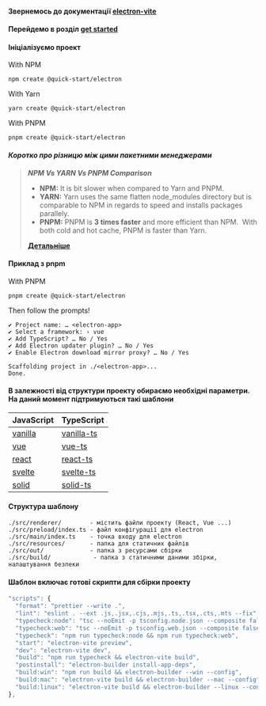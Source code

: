 #### Звернемось до документації [electron-vite](https://evite.netlify.app/)

#### Перейдемо в розділ [get started](https://vitejs.dev/guide/)

#### Ініціалізуємо проект

With NPM

```
npm create @quick-start/electron
```

With Yarn

```
yarn create @quick-start/electron
```

With PNPM

```
pnpm create @quick-start/electron
```

#### *Коротко про різницю між цими пакетними менеджерами*

> ***NPM Vs YARN Vs PNPM Comparison***
> - **NPM:** It is bit slower when compared to Yarn and PNPM.
> - **YARN:** Yarn uses the same flatten node_modules directory but is comparable to NPM in regards to speed and installs packages parallely.
> - **PNPM:** PNPM is **3 times faster** and more efficient than NPM.  With both cold and hot cache, PNPM is faster than Yarn.
>
> [**Детальніше**](https://www.atatus.com/blog/npm-vs-yarn-vs-pnpm/)

#### Приклад з pnpm

With PNPM

```
pnpm create @quick-start/electron
```

Then follow the prompts!

```
✔ Project name: … <electron-app>
✔ Select a framework: › vue
✔ Add TypeScript? … No / Yes
✔ Add Electron updater plugin? … No / Yes
✔ Enable Electron download mirror proxy? … No / Yes

Scaffolding project in ./<electron-app>...
Done.
```

#### В залежності від структури проекту обираємо необхідні параметри. На даний момент підтримуються такі шаблони
| JavaScript                                                                                                 | TypeScript                                                                                                       |
| ---------------------------------------------------------------------------------------------------------- | ---------------------------------------------------------------------------------------------------------------- |
| [vanilla](https://github.com/alex8088/quick-start/tree/master/packages/create-electron/playground/vanilla) | [vanilla-ts](https://github.com/alex8088/quick-start/tree/master/packages/create-electron/playground/vanilla-ts) |
| [vue](https://github.com/alex8088/quick-start/tree/master/packages/create-electron/playground/vue)         | [vue-ts](https://github.com/alex8088/quick-start/tree/master/packages/create-electron/playground/vue-ts)         |
| [react](https://github.com/alex8088/quick-start/tree/master/packages/create-electron/playground/react)     | [react-ts](https://github.com/alex8088/quick-start/tree/master/packages/create-electron/playground/react-ts)     |
| [svelte](https://github.com/alex8088/quick-start/tree/master/packages/create-electron/playground/svelte)   | [svelte-ts](https://github.com/alex8088/quick-start/tree/master/packages/create-electron/playground/svelte-ts)   |
| [solid](https://github.com/alex8088/quick-start/tree/master/packages/create-electron/playground/solid)     | [solid-ts](https://github.com/alex8088/quick-start/tree/master/packages/create-electron/playground/solid-ts)     | 

#### Структура шаблону

```
./src/renderer/        - містить файли проекту (React, Vue ...)
./src/preload/index.ts - файл конфігурації для electron
./src/main/index.ts    - точка входу для electron
./src/resources/       - папка для статичних файлів
./src/out/             - папка з ресурсами сбірки
./src/build/            - папка з статичними даними збірки, налаштування безпеки
```

#### Шаблон включає готові скрипти для сбірки проекту

```js
"scripts": {  
  "format": "prettier --write .",  
  "lint": "eslint . --ext .js,.jsx,.cjs,.mjs,.ts,.tsx,.cts,.mts --fix",  
  "typecheck:node": "tsc --noEmit -p tsconfig.node.json --composite false",  
  "typecheck:web": "tsc --noEmit -p tsconfig.web.json --composite false",  
  "typecheck": "npm run typecheck:node && npm run typecheck:web",  
  "start": "electron-vite preview",  
  "dev": "electron-vite dev",  
  "build": "npm run typecheck && electron-vite build",  
  "postinstall": "electron-builder install-app-deps",  
  "build:win": "npm run build && electron-builder --win --config",  
  "build:mac": "electron-vite build && electron-builder --mac --config",  
  "build:linux": "electron-vite build && electron-builder --linux --config"  
},
```
